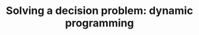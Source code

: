 ---
title: "Solving a decision problem: dynamic programming"
linktitle: Dynamic programming
toc: true
type: docs
draft: false
menu:
  mlis_rl:
    parent: Deterministic Reinforcement Learning
    weight: 4

# Prev/next pager order (if `docs_section_pager` enabled in `params.toml`)
weight: 4
---